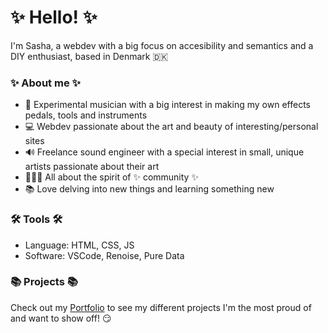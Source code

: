 # ✨ Hello! ✨
I'm Sasha, a webdev with a big focus on accesibility and semantics and a DIY enthusiast, based in Denmark 🇩🇰

### ✨ About me ✨
- 🎵 Experimental musician with a big interest in making my own effects pedals, tools and instruments
- 💻 Webdev passionate about the art and beauty of interesting/personal sites
- 🔊 Freelance sound engineer with a special interest in small, unique artists passionate about their art
- 🧑‍🤝‍🧑 All about the spirit of ✨ community ✨
- 📚 Love delving into new things and learning something new

### 🛠️ Tools 🛠️
- Language: HTML, CSS, JS
- Software: VSCode, Renoise, Pure Data

### 📚 Projects 📚
Check out my [Portfolio](https://github.com/makulatorn/portfolio) to see my different projects I'm the most proud of and want to show off! 😏
